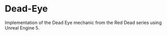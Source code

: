 # Dead-Eye

Implementation of the Dead Eye mechanic from the Red Dead series using Unreal Engine 5.
